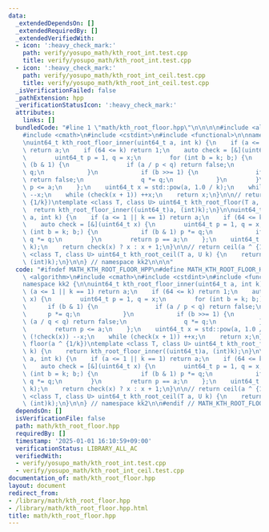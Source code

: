 ```yaml
---
data:
  _extendedDependsOn: []
  _extendedRequiredBy: []
  _extendedVerifiedWith:
  - icon: ':heavy_check_mark:'
    path: verify/yosupo_math/kth_root_int.test.cpp
    title: verify/yosupo_math/kth_root_int.test.cpp
  - icon: ':heavy_check_mark:'
    path: verify/yosupo_math/kth_root_int_ceil.test.cpp
    title: verify/yosupo_math/kth_root_int_ceil.test.cpp
  _isVerificationFailed: false
  _pathExtension: hpp
  _verificationStatusIcon: ':heavy_check_mark:'
  attributes:
    links: []
  bundledCode: "#line 1 \"math/kth_root_floor.hpp\"\n\n\n\n#include <algorithm>\n\
    #include <cmath>\n#include <cstdint>\n#include <functional>\n\nnamespace kk2 {\n\
    \nuint64_t kth_root_floor_inner(uint64_t a, int k) {\n    if (a <= 1 || k == 1)\
    \ return a;\n    if (64 <= k) return 1;\n    auto check = [&](uint64_t x) {\n\
    \        uint64_t p = 1, q = x;\n        for (int b = k; b;) {\n            if\
    \ (b & 1) {\n                if (a / p < q) return false;\n                p *=\
    \ q;\n            }\n            if (b >>= 1) {\n                if (a / q < q)\
    \ return false;\n                q *= q;\n            }\n        }\n        return\
    \ p <= a;\n    };\n    uint64_t x = std::pow(a, 1.0 / k);\n    while (!check(x))\
    \ --x;\n    while (check(x + 1)) ++x;\n    return x;\n}\n\n// return floor(a ^\
    \ {1/k})\ntemplate <class T, class U> uint64_t kth_root_floor(T a, U k) {\n  \
    \  return kth_root_floor_inner((uint64_t)a, (int)k);\n}\n\nuint64_t kth_root_ceil_inner(uint64_t\
    \ a, int k) {\n    if (a <= 1 || k == 1) return a;\n    if (64 <= k) return 2;\n\
    \    auto check = [&](uint64_t x) {\n        uint64_t p = 1, q = x;\n        for\
    \ (int b = k; b;) {\n            if (b & 1) p *= q;\n            if (b >>= 1)\
    \ q *= q;\n        }\n        return p == a;\n    };\n    uint64_t x = kth_root_floor_inner(a,\
    \ k);\n    return check(x) ? x : x + 1;\n}\n\n// return ceil(a ^ {1/k})\ntemplate\
    \ <class T, class U> uint64_t kth_root_ceil(T a, U k) {\n    return kth_root_ceil_inner((uint64_t)a,\
    \ (int)k);\n}\n\n} // namespace kk2\n\n\n"
  code: "#ifndef MATH_KTH_ROOT_FLOOR_HPP\n#define MATH_KTH_ROOT_FLOOR_HPP 1\n\n#include\
    \ <algorithm>\n#include <cmath>\n#include <cstdint>\n#include <functional>\n\n\
    namespace kk2 {\n\nuint64_t kth_root_floor_inner(uint64_t a, int k) {\n    if\
    \ (a <= 1 || k == 1) return a;\n    if (64 <= k) return 1;\n    auto check = [&](uint64_t\
    \ x) {\n        uint64_t p = 1, q = x;\n        for (int b = k; b;) {\n      \
    \      if (b & 1) {\n                if (a / p < q) return false;\n          \
    \      p *= q;\n            }\n            if (b >>= 1) {\n                if\
    \ (a / q < q) return false;\n                q *= q;\n            }\n        }\n\
    \        return p <= a;\n    };\n    uint64_t x = std::pow(a, 1.0 / k);\n    while\
    \ (!check(x)) --x;\n    while (check(x + 1)) ++x;\n    return x;\n}\n\n// return\
    \ floor(a ^ {1/k})\ntemplate <class T, class U> uint64_t kth_root_floor(T a, U\
    \ k) {\n    return kth_root_floor_inner((uint64_t)a, (int)k);\n}\n\nuint64_t kth_root_ceil_inner(uint64_t\
    \ a, int k) {\n    if (a <= 1 || k == 1) return a;\n    if (64 <= k) return 2;\n\
    \    auto check = [&](uint64_t x) {\n        uint64_t p = 1, q = x;\n        for\
    \ (int b = k; b;) {\n            if (b & 1) p *= q;\n            if (b >>= 1)\
    \ q *= q;\n        }\n        return p == a;\n    };\n    uint64_t x = kth_root_floor_inner(a,\
    \ k);\n    return check(x) ? x : x + 1;\n}\n\n// return ceil(a ^ {1/k})\ntemplate\
    \ <class T, class U> uint64_t kth_root_ceil(T a, U k) {\n    return kth_root_ceil_inner((uint64_t)a,\
    \ (int)k);\n}\n\n} // namespace kk2\n\n#endif // MATH_KTH_ROOT_FLOOR_HPP\n"
  dependsOn: []
  isVerificationFile: false
  path: math/kth_root_floor.hpp
  requiredBy: []
  timestamp: '2025-01-01 16:10:59+09:00'
  verificationStatus: LIBRARY_ALL_AC
  verifiedWith:
  - verify/yosupo_math/kth_root_int.test.cpp
  - verify/yosupo_math/kth_root_int_ceil.test.cpp
documentation_of: math/kth_root_floor.hpp
layout: document
redirect_from:
- /library/math/kth_root_floor.hpp
- /library/math/kth_root_floor.hpp.html
title: math/kth_root_floor.hpp
---
```

